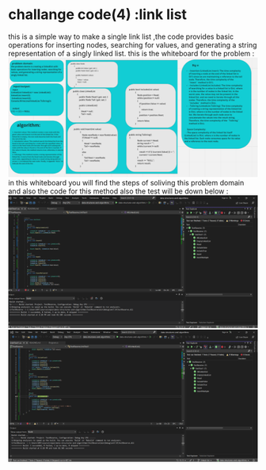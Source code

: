 # challange code(4) :link list
this is a simple way to make a single link list ,the code provides basic operations for inserting nodes, searching for values, and generating a string representation of a singly linked list.
this is the whiteboard for the problem :
 ![whiteboard](whit.png)
 in this whiteboard you will find the steps of soliving this problem domain and also the code for this method also the test will be down below :
  ![test](testandres.png)
   ![test](testandres2.png)
